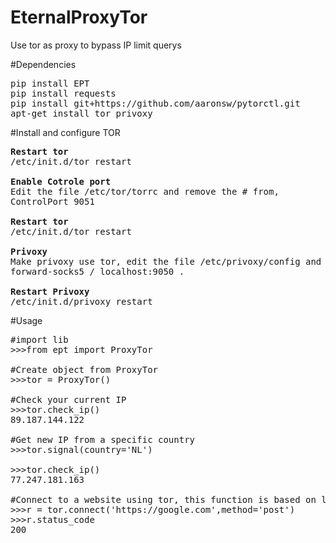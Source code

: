 # EternalProxyTor
Use tor as proxy to bypass IP limit querys

#Dependencies
<pre>
pip install EPT
pip install requests
pip install git+https://github.com/aaronsw/pytorctl.git
apt-get install tor privoxy
</pre>

#Install and configure TOR
<pre>
<b>Restart tor</b>
/etc/init.d/tor restart

<b>Enable Cotrole port</b>
Edit the file /etc/tor/torrc and remove the # from,
ControlPort 9051

<b>Restart tor</b>
/etc/init.d/tor restart

<b>Privoxy</b>
Make privoxy use tor, edit the file /etc/privoxy/config and remove the # from,
forward-socks5 / localhost:9050 .

<b>Restart Privoxy</b>
/etc/init.d/privoxy restart
</pre>

#Usage
<pre>
#import lib
>>>from ept import ProxyTor

#Create object from ProxyTor
>>>tor = ProxyTor()

#Check your current IP
>>>tor.check_ip()
89.187.144.122

#Get new IP from a specific country
>>>tor.signal(country='NL')

>>>tor.check_ip()
77.247.181.163

#Connect to a website using tor, this function is based on lib requests.
>>>r = tor.connect('https://google.com',method='post')
>>>r.status_code
200
</pre>
